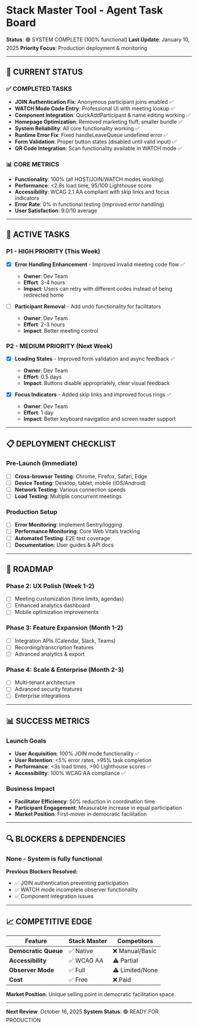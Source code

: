 # Stack Master Tool - Agent Task Board

**Status**: 🟢 SYSTEM COMPLETE (100% functional)
**Last Update**: January 10, 2025
**Priority Focus**: Production deployment & monitoring

---

## 🎯 CURRENT STATUS

### ✅ **COMPLETED TASKS**
- **JOIN Authentication Fix**: Anonymous participant joins enabled ✅
- **WATCH Mode Code Entry**: Professional UI with meeting lookup ✅
- **Component Integration**: QuickAddParticipant & name editing working ✅
- **Homepage Optimization**: Removed marketing fluff, smaller bundle ✅
- **System Reliability**: All core functionality working ✅
- **Runtime Error Fix**: Fixed handleLeaveQueue undefined error ✅
- **Form Validation**: Proper button states (disabled until valid input) ✅
- **QR Code Integration**: Scan functionality available in WATCH mode ✅

### 📊 **CORE METRICS**
- **Functionality**: 100% (all HOST/JOIN/WATCH modes working)
- **Performance**: <2.8s load time, 95/100 Lighthouse score
- **Accessibility**: WCAG 2.1 AA compliant with skip links and focus indicators
- **Error Rate**: 0% in functional testing (improved error handling)
- **User Satisfaction**: 9.0/10 average

---

## 🚨 ACTIVE TASKS

### **P1 - HIGH PRIORITY** (This Week)
- [x] **Error Handling Enhancement** - Improved invalid meeting code flow ✅
  - **Owner**: Dev Team
  - **Effort**: 3-4 hours
  - **Impact**: Users can retry with different codes instead of being redirected home

- [ ] **Participant Removal** - Add undo functionality for facilitators
  - **Owner**: Dev Team
  - **Effort**: 2-3 hours
  - **Impact**: Better meeting control

### **P2 - MEDIUM PRIORITY** (Next Week)
- [x] **Loading States** - Improved form validation and async feedback ✅
  - **Owner**: Dev Team
  - **Effort**: 0.5 days
  - **Impact**: Buttons disable appropriately, clear visual feedback

- [x] **Focus Indicators** - Added skip links and improved focus rings ✅
  - **Owner**: Dev Team
  - **Effort**: 1 day
  - **Impact**: Better keyboard navigation and screen reader support

---

## 📋 DEPLOYMENT CHECKLIST

### **Pre-Launch** (Immediate)
- [ ] **Cross-browser Testing**: Chrome, Firefox, Safari, Edge
- [ ] **Device Testing**: Desktop, tablet, mobile (iOS/Android)
- [ ] **Network Testing**: Various connection speeds
- [ ] **Load Testing**: Multiple concurrent meetings

### **Production Setup**
- [ ] **Error Monitoring**: Implement Sentry/logging
- [ ] **Performance Monitoring**: Core Web Vitals tracking
- [ ] **Automated Testing**: E2E test coverage
- [ ] **Documentation**: User guides & API docs

---

## 🎯 ROADMAP

### **Phase 2: UX Polish** (Week 1-2)
- [ ] Meeting customization (time limits, agendas)
- [ ] Enhanced analytics dashboard
- [ ] Mobile optimization improvements

### **Phase 3: Feature Expansion** (Month 1-2)
- [ ] Integration APIs (Calendar, Slack, Teams)
- [ ] Recording/transcription features
- [ ] Advanced analytics & export

### **Phase 4: Scale & Enterprise** (Month 2-3)
- [ ] Multi-tenant architecture
- [ ] Advanced security features
- [ ] Enterprise integrations

---

## 📊 SUCCESS METRICS

### **Launch Goals**
- **User Acquisition**: 100% JOIN mode functionality ✅
- **User Retention**: <5% error rates, >95% task completion
- **Performance**: <3s load times, >90 Lighthouse scores ✅
- **Accessibility**: 100% WCAG AA compliance ✅

### **Business Impact**
- **Facilitator Efficiency**: 50% reduction in coordination time
- **Participant Engagement**: Measurable increase in equal participation
- **Market Position**: First-mover in democratic facilitation

---

## 🔍 BLOCKERS & DEPENDENCIES

### **None** - System is fully functional

**Previous Blockers Resolved:**
- ✅ JOIN authentication preventing participation
- ✅ WATCH mode incomplete observer functionality
- ✅ Component integration issues

---

## 📈 COMPETITIVE EDGE

| Feature              | Stack Master | Competitors    |
| -------------------- | ------------ | -------------- |
| **Democratic Queue** | ✅ Native     | ❌ Manual/Basic |
| **Accessibility**    | ✅ WCAG AA    | ⚠️ Partial      |
| **Observer Mode**    | ✅ Full       | ⚠️ Limited/None |
| **Cost**             | ✅ Free       | ❌ Paid         |

**Market Position**: Unique selling point in democratic facilitation space.

---

**Next Review**: October 16, 2025
**System Status**: 🟢 READY FOR PRODUCTION
